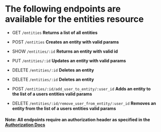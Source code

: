 
# The following endpoints are available for the entities resource
- GET `/entities`
**Returns a list of all entities**

- POST `/entities`
**Creates an entity with valid params**

- SHOW `/entities/:id`
**Returns an entity with valid id**

- PUT `/entities/:id`
**Updates an entity with valid params**

- DELETE `/entities/:id`
**Deletes an entity**

- DELETE `/entities/:id`
**Deletes an entity**

- POST `/entities/:id/add_user_to_entity/:user_id`
**Adds an entity to the list of a users entities valid params**

- DELETE `/entities/:id/remove_user_from_entity/:user_id`
**Removes an entity from the list of a users entities valid params**

#### Note: All endpoints require an authorization header as specified in the [Authorization Docs](../auth/authorization.md)